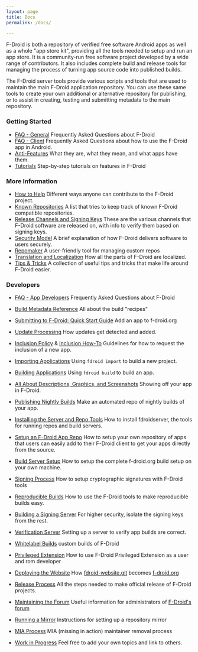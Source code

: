 ```yaml
---
layout: page
title: Docs
permalink: /docs/

---
```


F-Droid is both a repository of verified free software Android apps as
well as a whole "app store kit", providing all the tools needed to
setup and run an app store. It is a community-run free software
project developed by a wide range of contributors. It also includes
complete build and release tools for managing the process of turning
app source code into published builds.

The F-Droid server tools provide various scripts and tools that are used
to maintain the main F-Droid application repository. You can use these
same tools to create your own additional or alternative repository for
publishing, or to assist in creating, testing and submitting metadata to
the main repository.


### Getting Started

* [FAQ - General](FAQ_-_General) Frequently Asked Questions about F-Droid
* [FAQ - Client](FAQ_-_Client) Frequently Asked Questions about how to use the F-Droid app in Android.
* [Anti-Features](Anti-Features) What they are, what they mean, and what apps have them.
* [Tutorials](../tutorials) Step-by-step tutorials on features in F-Droid


### More Information

* [How to Help](How_to_Help) Different ways anyone can contribute to the F-Droid project.
* [Known Repositories](https://forum.f-droid.org/t/721) A list that tries to keep track of known F-Droid compatible repositories.
* [Release Channels and Signing Keys](Release_Channels_and_Signing_Keys) These are the various channels that F-Droid software are released on, with info to verify them based on signing keys.
* [Security Model](Security_Model) A brief explanation of how F-Droid delivers software to users securely.
* [Repomaker](../repomaker) A user-friendly tool for managing custom repos
* [Translation and Localization](Translation_and_Localization) How all the parts of F-Droid are localized.
* [Tips & Tricks](https://forum.f-droid.org/c/wiki/tips-and-tricks) A collection of useful tips and tricks that make life around F-Droid easier.


### Developers

* [FAQ - App Developers](FAQ_-_App_Developers) Frequently Asked Questions about F-Droid
* [Build Metadata Reference](Build_Metadata_Reference) All about the build "recipes"
* [Submitting to F-Droid: Quick Start Guide](Submitting_to_F-Droid_Quick_Start_Guide) Add an app to f-droid.org
* [Update Processing](Update_Processing) How updates get detected and added.
* [Inclusion Policy](Inclusion_Policy) & [Inclusion How-To](Inclusion_How-To)  Guidelines for how to request the inclusion of a new app.
* [Importing Applications](Importing_Applications) Using `fdroid import` to build a new project.
* [Building Applications](Building_Applications) Using `fdroid build` to build an app.
* [All About Descriptions, Graphics, and Screenshots](All_About_Descriptions_Graphics_and_Screenshots) Showing off your app in F-Droid.
* [Publishing Nightly Builds](Publishing_Nightly_Builds) Make an automated repo of nightly builds of your app.
* [Installing the Server and Repo Tools](Installing_the_Server_and_Repo_Tools) How to install fdroidserver, the tools for running repos and build servers.
* [Setup an F-Droid App Repo](Setup_an_F-Droid_App_Repo) How to setup your own repository of apps that users can easily add to their F-Droid client to get your apps directly from the source.
* [Build Server Setup](Build_Server_Setup) How to setup the complete f-droid.org build setup on your own machine.
* [Signing Process](Signing_Process) How to setup cryptographic signatures with F-Droid tools
* [Reproducible Builds](Reproducible_Builds) How to use the F-Droid tools to make reproducible builds easy.
* [Building a Signing Server](Building_a_Signing_Server) For higher security, isolate the signing keys from the rest.
* [Verification Server](Verification_Server) Setting up a server to verify app builds are correct.
* [Whitelabel Builds](Whitelabel_Builds) custom builds of F-Droid
* [Privileged Extension](https://gitlab.com/fdroid/privileged-extension/#f-droid-privileged-extension) How to use F-Droid Privileged Extension as a user and rom developer
* [Deploying the Website](Deploying_the_Website) How [fdroid-website.git](https://gitlab.com/fdroid/fdroid-website) becomes [f-droid.org](https://f-droid.org)
* [Release Process](Release_Process) All the steps needed to make official release of F-Droid projects.
* [Maintaining the Forum](Maintaining_the_Forum) Useful information for administrators of [F-Droid's forum](https://forum.f-droid.org)
* [Running a Mirror](Running_a_Mirror) Instructions for setting up a repository mirror
* [MIA Process](MIA_Process) MIA (missing in action) maintainer removal process

* [Work in Progress](https://f-droid.org/wiki/page/Work_in_Progress) Feel free to add your own topics and link to others.

